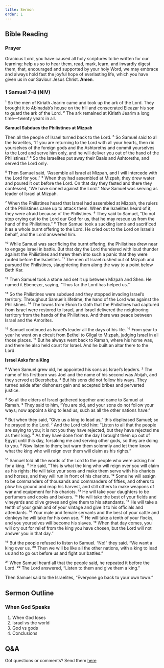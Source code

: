 ```yaml
---
title: Sermon 
order: 1
---
```


## Bible Reading

### Prayer
Gracious Lord, you have caused all holy scriptures to be written for our learning: help us so to hear them, read, mark, learn, and inwardly digest them, that, encouraged and supported by your holy Word, we may embrace and always hold fast the joyful hope of everlasting life, which you have given us in our Saviour Jesus Christ.  **Amen**.

### 1 Samuel 7-8 (NIV)

¹ So the men of Kiriath Jearim came and took up the ark of the Lord. They brought it to Abinadab’s house on the hill and consecrated Eleazar his son to guard the ark of the Lord. ² The ark remained at Kiriath Jearim a long time—twenty years in all.

**Samuel Subdues the Philistines at Mizpah**

Then all the people of Israel turned back to the Lord. ³ So Samuel said to all the Israelites, “If you are returning to the Lord with all your hearts, then rid yourselves of the foreign gods and the Ashtoreths and commit yourselves to the Lord and serve him only, and he will deliver you out of the hand of the Philistines.” ⁴ So the Israelites put away their Baals and Ashtoreths, and served the Lord only.

⁵ Then Samuel said, “Assemble all Israel at Mizpah, and I will intercede with the Lord for you.” ⁶ When they had assembled at Mizpah, they drew water and poured it out before the Lord. On that day they fasted and there they confessed, “We have sinned against the Lord.” Now Samuel was serving as leader of Israel at Mizpah.

⁷ When the Philistines heard that Israel had assembled at Mizpah, the rulers of the Philistines came up to attack them. When the Israelites heard of it, they were afraid because of the Philistines. ⁸ They said to Samuel, “Do not stop crying out to the Lord our God for us, that he may rescue us from the hand of the Philistines.” ⁹ Then Samuel took a suckling lamb and sacrificed it as a whole burnt offering to the Lord. He cried out to the Lord on Israel’s behalf, and the Lord answered him.

¹⁰ While Samuel was sacrificing the burnt offering, the Philistines drew near to engage Israel in battle. But that day the Lord thundered with loud thunder against the Philistines and threw them into such a panic that they were routed before the Israelites. ¹¹ The men of Israel rushed out of Mizpah and pursued the Philistines, slaughtering them along the way to a point below Beth Kar.

¹² Then Samuel took a stone and set it up between Mizpah and Shen. He named it Ebenezer, saying, “Thus far the Lord has helped us.”

¹³ So the Philistines were subdued and they stopped invading Israel’s territory. Throughout Samuel’s lifetime, the hand of the Lord was against the Philistines. ¹⁴ The towns from Ekron to Gath that the Philistines had captured from Israel were restored to Israel, and Israel delivered the neighboring territory from the hands of the Philistines. And there was peace between Israel and the Amorites.

¹⁵ Samuel continued as Israel’s leader all the days of his life. ¹⁶ From year to year he went on a circuit from Bethel to Gilgal to Mizpah, judging Israel in all those places. ¹⁷ But he always went back to Ramah, where his home was, and there he also held court for Israel. And he built an altar there to the Lord.

**Israel Asks for a King**

⁸ When Samuel grew old, he appointed his sons as Israel’s leaders. ² The name of his firstborn was Joel and the name of his second was Abijah, and they served at Beersheba. ³ But his sons did not follow his ways. They turned aside after dishonest gain and accepted bribes and perverted justice.

⁴ So all the elders of Israel gathered together and came to Samuel at Ramah. ⁵ They said to him, “You are old, and your sons do not follow your ways; now appoint a king to lead us, such as all the other nations have.”

⁶ But when they said, “Give us a king to lead us,” this displeased Samuel; so he prayed to the Lord. ⁷ And the Lord told him: “Listen to all that the people are saying to you; it is not you they have rejected, but they have rejected me as their king. ⁸ As they have done from the day I brought them up out of Egypt until this day, forsaking me and serving other gods, so they are doing to you. ⁹ Now listen to them; but warn them solemnly and let them know what the king who will reign over them will claim as his rights.”

¹⁰ Samuel told all the words of the Lord to the people who were asking him for a king. ¹¹ He said, “This is what the king who will reign over you will claim as his rights: He will take your sons and make them serve with his chariots and horses, and they will run in front of his chariots. ¹² Some he will assign to be commanders of thousands and commanders of fifties, and others to plow his ground and reap his harvest, and still others to make weapons of war and equipment for his chariots. ¹³ He will take your daughters to be perfumers and cooks and bakers. ¹⁴ He will take the best of your fields and vineyards and olive groves and give them to his attendants. ¹⁵ He will take a tenth of your grain and of your vintage and give it to his officials and attendants. ¹⁶ Your male and female servants and the best of your cattle and donkeys he will take for his own use. ¹⁷ He will take a tenth of your flocks, and you yourselves will become his slaves. ¹⁸ When that day comes, you will cry out for relief from the king you have chosen, but the Lord will not answer you in that day.”

¹⁹ But the people refused to listen to Samuel. “No!” they said. “We want a king over us. ²⁰ Then we will be like all the other nations, with a king to lead us and to go out before us and fight our battles.”

²¹ When Samuel heard all that the people said, he repeated it before the Lord. ²² The Lord answered, “Listen to them and give them a king.”

Then Samuel said to the Israelites, “Everyone go back to your own town.”

## Sermon Outline

### When God Speaks

1. When God loses 
2. Israel vs the world
3. God vs gods
4. Conclusions 

## Q&A
Got questions or comments? Send them [here](https://tinyurl.com/SGHACQuestionsAnswers)
